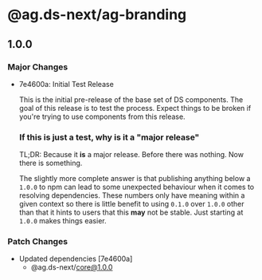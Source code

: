 # @ag.ds-next/ag-branding

## 1.0.0
### Major Changes

- 7e4600a: Initial Test Release
  
  This is the initial pre-release of the base set of DS components. The goal of this release is to test the process. Expect things to be broken if you're trying to use components from this release.
  
  ### If this is just a test, why is it a "major release"
  
  TL;DR: Because it __is__ a major release. Before there was nothing. Now there is something.
  
  The slightly more complete answer is that publishing anything below a `1.0.0` to npm can lead to some unexpected behaviour when it comes to resolving dependencies. These numbers only have meaning within a given context so there is little benefit to using `0.1.0` over `1.0.0` other than that it hints to users that this **may** not be stable. Just starting at `1.0.0` makes things easier.

### Patch Changes

- Updated dependencies [7e4600a]
  - @ag.ds-next/core@1.0.0
